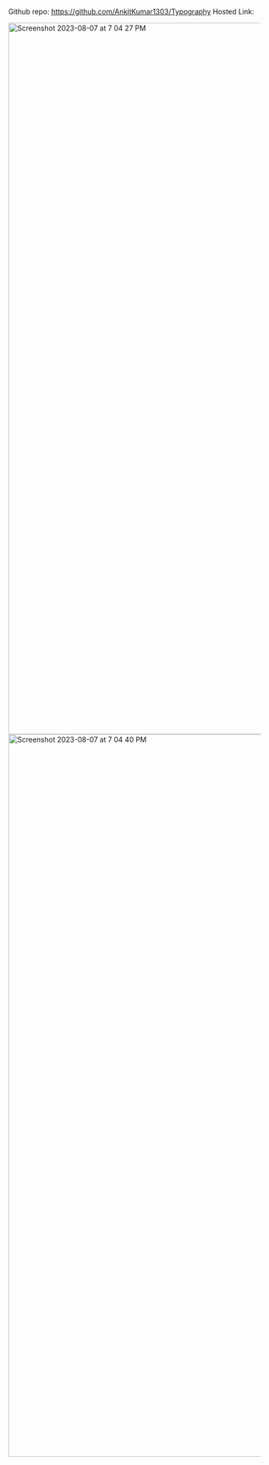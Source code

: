 Github repo: https://github.com/AnkitKumar1303/Typography
Hosted Link:

<img width="1418" alt="Screenshot 2023-08-07 at 7 04 27 PM" src="https://github.com/AnkitKumar1303/Typography/assets/42855900/0e44bf13-8217-4eb8-8f76-4ad0d02ed741">
<img width="1440" alt="Screenshot 2023-08-07 at 7 04 40 PM" src="https://github.com/AnkitKumar1303/Typography/assets/42855900/b94b7336-814e-422c-81e1-8a5e7586182b">
